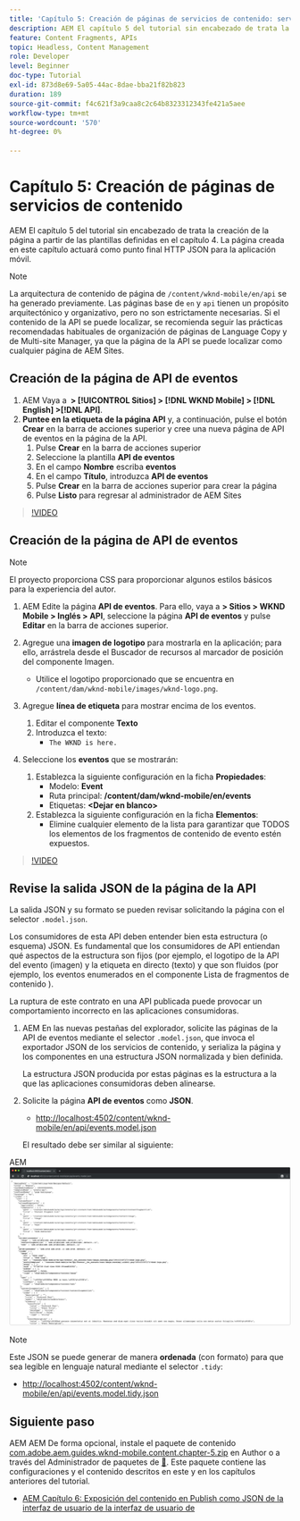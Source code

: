 ```yaml
---
title: 'Capítulo 5: Creación de páginas de servicios de contenido: servicios de contenido'
description: AEM El capítulo 5 del tutorial sin encabezado de trata la creación de las páginas a partir de las plantillas definidas en el capítulo 4. Estas páginas actuarán como puntos finales HTTP JSON.
feature: Content Fragments, APIs
topic: Headless, Content Management
role: Developer
level: Beginner
doc-type: Tutorial
exl-id: 873d8e69-5a05-44ac-8dae-bba21f82b823
duration: 189
source-git-commit: f4c621f3a9caa8c2c64b8323312343fe421a5aee
workflow-type: tm+mt
source-wordcount: '570'
ht-degree: 0%

---
```


# Capítulo 5: Creación de páginas de servicios de contenido

AEM El capítulo 5 del tutorial sin encabezado de trata la creación de la página a partir de las plantillas definidas en el capítulo 4. La página creada en este capítulo actuará como punto final HTTP JSON para la aplicación móvil.

>[!NOTE]
>
> La arquitectura de contenido de página de `/content/wknd-mobile/en/api` se ha generado previamente. Las páginas base de `en` y `api` tienen un propósito arquitectónico y organizativo, pero no son estrictamente necesarias. Si el contenido de la API se puede localizar, se recomienda seguir las prácticas recomendadas habituales de organización de páginas de Language Copy y de Multi-site Manager, ya que la página de la API se puede localizar como cualquier página de AEM Sites.

## Creación de la página de API de eventos

1. AEM Vaya a **&#x200B; > [!UICONTROL Sitios] > [!DNL WKND Mobile] > [!DNL English] >[!DNL API]**.
1. **Puntee en la etiqueta de la página API** y, a continuación, pulse el botón **Crear** en la barra de acciones superior y cree una nueva página de API de eventos en la página de la API.
   1. Pulse **Crear** en la barra de acciones superior
   1. Seleccione la plantilla **API de eventos**
   1. En el campo **Nombre** escriba **eventos**
   1. En el campo **Título**, introduzca **API de eventos**
   1. Pulse **Crear** en la barra de acciones superior para crear la página
   1. Pulse **Listo** para regresar al administrador de AEM Sites

>[!VIDEO](https://video.tv.adobe.com/v/28340?quality=12&learn=on)

## Creación de la página de API de eventos

>[!NOTE]
>
> El proyecto proporciona CSS para proporcionar algunos estilos básicos para la experiencia del autor.

1. AEM Edite la página **API de eventos**. Para ello, vaya a **> Sitios > WKND Mobile > Inglés > API**, seleccione la página **API de eventos** y pulse **Editar** en la barra de acciones superior.
1. Agregue una **imagen de logotipo** para mostrarla en la aplicación; para ello, arrástrela desde el Buscador de recursos al marcador de posición del componente Imagen.
   * Utilice el logotipo proporcionado que se encuentra en `/content/dam/wknd-mobile/images/wknd-logo.png`.

1. Agregue **línea de etiqueta** para mostrar encima de los eventos.
   1. Editar el componente **Texto**
   1. Introduzca el texto:
      * `The WKND is here.`

1. Seleccione los **eventos** que se mostrarán:
   1. Establezca la siguiente configuración en la ficha **Propiedades**:
      * Modelo: **Event**
      * Ruta principal: **/content/dam/wknd-mobile/en/events**
      * Etiquetas: **&lt;Dejar en blanco>**
   1. Establezca la siguiente configuración en la ficha **Elementos**:
      * Elimine cualquier elemento de la lista para garantizar que TODOS los elementos de los fragmentos de contenido de evento estén expuestos.

>[!VIDEO](https://video.tv.adobe.com/v/28339?quality=12&learn=on)

## Revise la salida JSON de la página de la API

La salida JSON y su formato se pueden revisar solicitando la página con el selector `.model.json`.

Los consumidores de esta API deben entender bien esta estructura (o esquema) JSON. Es fundamental que los consumidores de API entiendan qué aspectos de la estructura son fijos (por ejemplo, el logotipo de la API del evento (imagen) y la etiqueta en directo (texto) y que son fluidos (por ejemplo, los eventos enumerados en el componente Lista de fragmentos de contenido ).

La ruptura de este contrato en una API publicada puede provocar un comportamiento incorrecto en las aplicaciones consumidoras.

1. AEM En las nuevas pestañas del explorador, solicite las páginas de la API de eventos mediante el selector `.model.json`, que invoca el exportador JSON de los servicios de contenido, y serializa la página y los componentes en una estructura JSON normalizada y bien definida.

   La estructura JSON producida por estas páginas es la estructura a la que las aplicaciones consumidoras deben alinearse.

1. Solicite la página **API de eventos** como **JSON**.

   * [http://localhost:4502/content/wknd-mobile/en/api/events.model.json](http://localhost:4502/content/wknd-mobile/en/api/events.model.tidy.json)

   El resultado debe ser similar al siguiente:

AEM ![Salida JSON de servicios de contenido de](assets/chapter-5/json-output.png)

>[!NOTE]
>
> Este JSON se puede generar de manera **ordenada** (con formato) para que sea legible en lenguaje natural mediante el selector `.tidy`:
> * [http://localhost:4502/content/wknd-mobile/en/api/events.model.tidy.json](http://localhost:4502/content/wknd-mobile/en/api/events.model.tidy.json)

## Siguiente paso

AEM AEM De forma opcional, instale el paquete de contenido [com.adobe.aem.guides.wknd-mobile.content.chapter-5.zip](https://github.com/adobe/aem-guides-wknd-mobile/releases/latest) en Author o a través del Administrador de paquetes de [&#128279;](http://localhost:4502/crx/packmgr/index.jsp). Este paquete contiene las configuraciones y el contenido descritos en este y en los capítulos anteriores del tutorial.

* [AEM Capítulo 6: Exposición del contenido en Publish como JSON de la interfaz de usuario de la interfaz de usuario de](./chapter-6.md)
